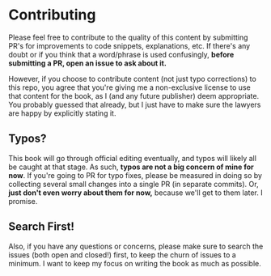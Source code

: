 # Contributing

Please feel free to contribute to the quality of this content by submitting PR's for improvements to code snippets, explanations, etc. If there's any doubt or if you think that a word/phrase is used confusingly, **before submitting a PR, open an issue to ask about it.**

However, if you choose to contribute content (not just typo corrections) to this repo, you agree that you're giving me a non-exclusive license to use that content for the book, as I (and any future publisher) deem appropriate. You probably guessed that already, but I just have to make sure the lawyers are happy by explicitly stating it.

## Typos?

This book will go through official editing eventually, and typos will likely all be caught at that stage. As such, **typos are not a big concern of mine for now**. If you're going to PR for typo fixes, please be measured in doing so by collecting several small changes into a single PR (in separate commits). Or, **just don't even worry about them for now,** because we'll get to them later. I promise.

## Search First!

Also, if you have any questions or concerns, please make sure to search the issues (both open and closed!) first, to keep the churn of issues to a minimum. I want to keep my focus on writing the book as much as possible.

